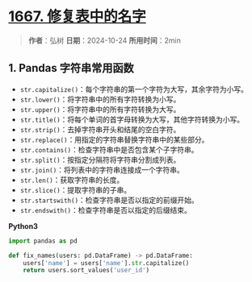 # [1667. 修复表中的名字](https://leetcode.cn/problems/fix-names-in-a-table/description/)

> **作者**：弘树
> **日期**：2024-10-24
> **所用时间**：2min

## 1. Pandas 字符串常用函数

- `str.capitalize()`：每个字符串的第一个字符为大写，其余字符为小写。
- `str.lower()`：将字符串中的所有字符转换为小写。
- `str.upper()`：将字符串中的所有字符转换为大写。
- `str.title()`：将每个单词的首字母转换为大写，其他字符转换为小写。
- `str.strip()`：去掉字符串开头和结尾的空白字符。
- `str.replace()`：用指定的字符串替换字符串中的某些部分。
- `str.contains()`：检查字符串中是否包含某个子字符串。
- `str.split()`：按指定分隔符将字符串分割成列表。
- `str.join()`：将列表中的字符串连接成一个字符串。
- `str.len()`：获取字符串的长度。
- `str.slice()`：提取字符串的子串。
- `str.startswith()`：检查字符串是否以指定的前缀开始。
- `str.endswith()`：检查字符串是否以指定的后缀结束。

**Python3**

```python
import pandas as pd

def fix_names(users: pd.DataFrame) -> pd.DataFrame:
    users['name'] = users['name'].str.capitalize()
    return users.sort_values('user_id')
```
